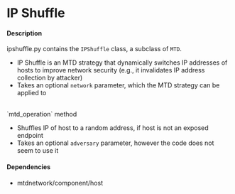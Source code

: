 # IP Shuffle

#### Description
ipshuffle.py contains the `IPShuffle` class, a subclass of `MTD`.

- IP Shuffle is an MTD strategy that dynamically switches IP addresses of hosts to improve network security (e.g., it invalidates IP address collection by attacker)
- Takes an optional `network` parameter, which the MTD strategy can be applied to

<br>
`mtd_operation` method

- Shuffles IP of host to a random address, if host is not an exposed endpoint
- Takes an optional `adversary` parameter, however the code does not seem to use it

#### Dependencies
- mtdnetwork/component/host



